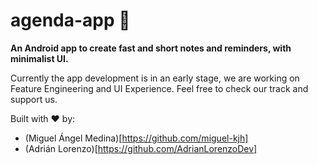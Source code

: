 # agenda-app 📕

**An Android app to create fast and short notes and reminders, with minimalist UI.**

Currently the app development is in an early stage, we are working on Feature Engineering and UI Experience. Feel free to check our track and support us.

Built with ❤️ by:
- (Miguel Ángel Medina)[https://github.com/miguel-kjh]
- (Adrián Lorenzo)[https://github.com/AdrianLorenzoDev]
